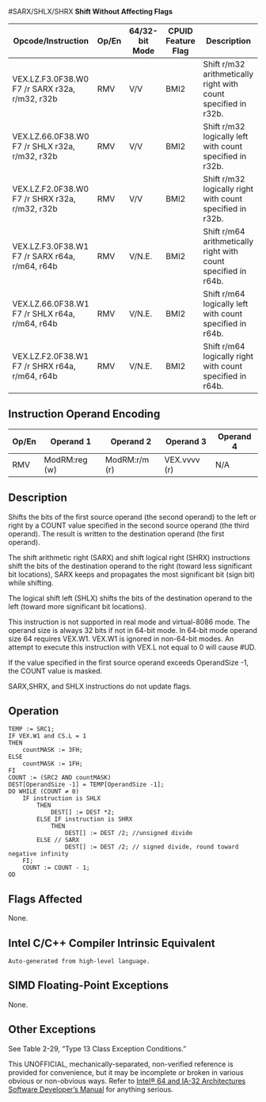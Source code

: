 #SARX/SHLX/SHRX
**Shift Without Affecting Flags**

| Opcode/Instruction                             | Op/En | 64/32-bit Mode | CPUID Feature Flag | Description                                                    |
| ---------------------------------------------- | ----- | -------------- | ------------------ | -------------------------------------------------------------- |
| VEX.LZ.F3.0F38.W0 F7 /r SARX r32a, r/m32, r32b | RMV   | V/V            | BMI2               | Shift r/m32 arithmetically right with count specified in r32b. |
| VEX.LZ.66.0F38.W0 F7 /r SHLX r32a, r/m32, r32b | RMV   | V/V            | BMI2               | Shift r/m32 logically left with count specified in r32b.       |
| VEX.LZ.F2.0F38.W0 F7 /r SHRX r32a, r/m32, r32b | RMV   | V/V            | BMI2               | Shift r/m32 logically right with count specified in r32b.      |
| VEX.LZ.F3.0F38.W1 F7 /r SARX r64a, r/m64, r64b | RMV   | V/N.E.         | BMI2               | Shift r/m64 arithmetically right with count specified in r64b. |
| VEX.LZ.66.0F38.W1 F7 /r SHLX r64a, r/m64, r64b | RMV   | V/N.E.         | BMI2               | Shift r/m64 logically left with count specified in r64b.       |
| VEX.LZ.F2.0F38.W1 F7 /r SHRX r64a, r/m64, r64b | RMV   | V/N.E.         | BMI2               | Shift r/m64 logically right with count specified in r64b.      |

## Instruction Operand Encoding

| Op/En | Operand 1     | Operand 2     | Operand 3    | Operand 4 |
| ----- | ------------- | ------------- | ------------ | --------- |
| RMV   | ModRM:reg (w) | ModRM:r/m (r) | VEX.vvvv (r) | N/A       |

## Description

Shifts the bits of the first source operand (the second operand) to the left or right by a COUNT value specified in the second source operand (the third operand). The result is written to the destination operand (the first operand).

The shift arithmetic right (SARX) and shift logical right (SHRX) instructions shift the bits of the destination operand to the right (toward less significant bit locations), SARX keeps and propagates the most significant bit (sign bit) while shifting.

The logical shift left (SHLX) shifts the bits of the destination operand to the left (toward more significant bit locations).

This instruction is not supported in real mode and virtual-8086 mode. The operand size is always 32 bits if not in 64-bit mode. In 64-bit mode operand size 64 requires VEX.W1. VEX.W1 is ignored in non-64-bit modes. An attempt to execute this instruction with VEX.L not equal to 0 will cause #​​​UD.

If the value specified in the first source operand exceeds OperandSize -1, the COUNT value is masked.

SARX,SHRX, and SHLX instructions do not update flags.

## Operation

```
TEMP := SRC1;
IF VEX.W1 and CS.L = 1
THEN
    countMASK := 3FH;
ELSE
    countMASK := 1FH;
FI
COUNT := (SRC2 AND countMASK)
DEST[OperandSize -1] = TEMP[OperandSize -1];
DO WHILE (COUNT ≠ 0)
    IF instruction is SHLX
        THEN
            DEST[] := DEST *2;
        ELSE IF instruction is SHRX
            THEN
                DEST[] := DEST /2; //unsigned divide
        ELSE // SARX
                DEST[] := DEST /2; // signed divide, round toward negative infinity
    FI;
    COUNT := COUNT - 1;
OD

```

## Flags Affected

None.

## Intel C/C++ Compiler Intrinsic Equivalent

```
Auto-generated from high-level language.

```

## SIMD Floating-Point Exceptions

None.

## Other Exceptions

See Table 2-29, “Type 13 Class Exception Conditions.”

This UNOFFICIAL, mechanically-separated, non-verified reference is provided for convenience, but it may be
incomplete or broken in various obvious or non-obvious
ways. Refer to [Intel® 64 and IA-32 Architectures Software Developer’s Manual](https://software.intel.com/en-us/download/intel-64-and-ia-32-architectures-sdm-combined-volumes-1-2a-2b-2c-2d-3a-3b-3c-3d-and-4) for anything serious.
